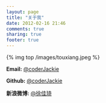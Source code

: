 ```yaml
---
layout: page
title: "关于我"
date: 2012-02-16 21:46
comments: true
sharing: true
footer: true
---
```


{% img top /images/touxiang.jpeg %}


**Email:** [@coderJackie](mailto:jackie0613@126.com)

**Github:** [@coderJackie](https://github.com/coderJackie)

**新浪微博:** [@徐佳琦](http://www.weibo.com/1775603577)
